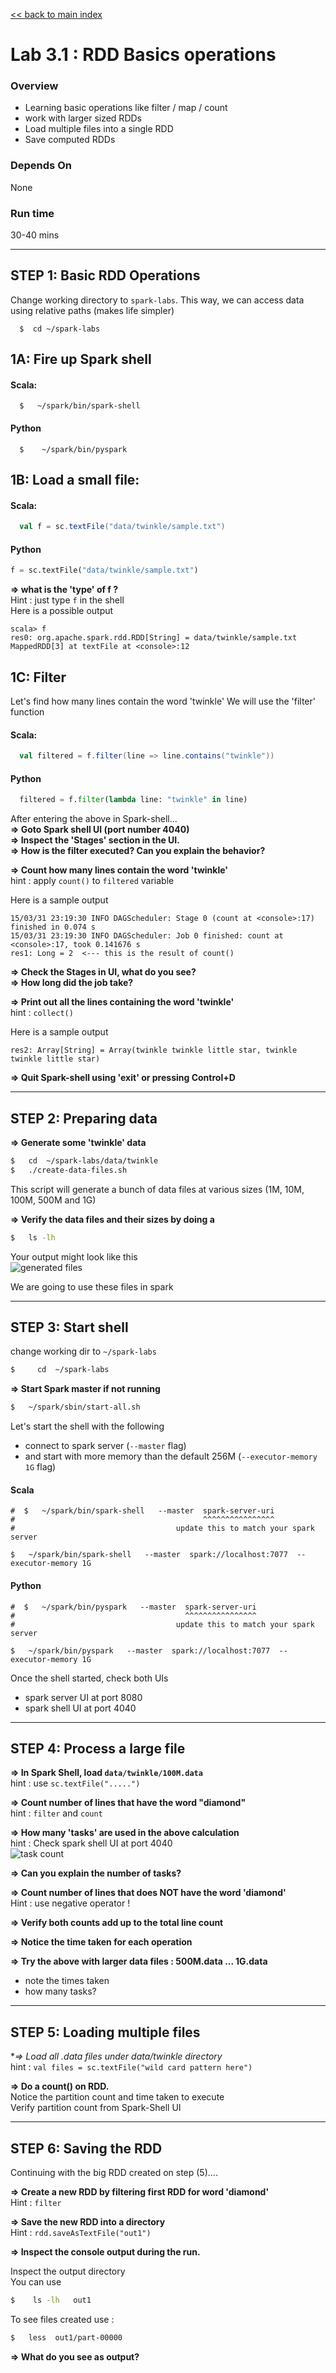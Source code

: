 [<< back to main index](../README.md) 

Lab 3.1 : RDD Basics operations
================================
### Overview
* Learning basic operations like filter / map / count
* work with larger sized RDDs
* Load multiple files into a single RDD
* Save computed RDDs

### Depends On 
None

### Run time
30-40 mins


----------------------------
STEP 1: Basic RDD Operations
----------------------------
Change working directory to `spark-labs`.  This way, we can access data using relative paths (makes life simpler)
```
  $  cd ~/spark-labs
```

## 1A: Fire up Spark shell

#### Scala:
```
  $   ~/spark/bin/spark-shell
```

#### Python
```
  $    ~/spark/bin/pyspark
```

## 1B: Load a small file:

#### Scala:
```scala
  val f = sc.textFile("data/twinkle/sample.txt")
```

#### Python
```python
f = sc.textFile("data/twinkle/sample.txt")
```

**=> what is the 'type' of f ?**  
Hint : just type `f` in the shell  
Here is a possible output
```
scala> f
res0: org.apache.spark.rdd.RDD[String] = data/twinkle/sample.txt MappedRDD[3] at textFile at <console>:12
```

## 1C: Filter
Let's find how many lines contain the word 'twinkle'
We will use the 'filter' function

#### Scala:
```scala
  val filtered = f.filter(line => line.contains("twinkle"))
```

#### Python
```python
  filtered = f.filter(lambda line: "twinkle" in line)
```

After entering the above in Spark-shell...   
**=> Goto Spark shell UI (port number 4040)**  
**=> Inspect the 'Stages' section in the UI.**  
**=> How is the filter executed? Can you explain the behavior?**  

**=> Count how many lines contain the word 'twinkle'**  
hint : apply `count()` to `filtered` variable

Here is a sample output
```
15/03/31 23:19:30 INFO DAGScheduler: Stage 0 (count at <console>:17) finished in 0.074 s
15/03/31 23:19:30 INFO DAGScheduler: Job 0 finished: count at <console>:17, took 0.141676 s
res1: Long = 2  <--- this is the result of count()
```

**=> Check the Stages in UI,  what do you see?**  
**=> How long did the job take?**

**=> Print out all the lines containing the word 'twinkle'**  
hint : `collect()`

Here is a sample output
```
res2: Array[String] = Array(twinkle twinkle little star, twinkle twinkle little star)
```

**=> Quit Spark-shell using 'exit'  or pressing  Control+D** 


-----------------------
STEP 2:  Preparing data
-----------------------
**=> Generate some 'twinkle' data** 
```bash
$   cd  ~/spark-labs/data/twinkle
$   ./create-data-files.sh
```

This script will generate a bunch of data files at various sizes (1M, 10M, 100M, 500M and 1G)

**=> Verify the data files and their sizes by doing a**  
```bash
$   ls -lh
```
Your output might look like this  
![generated files](../images/3.1a.png)

We are going to use these files in spark


--------------------
STEP 3:  Start shell
--------------------
change working dir to   `~/spark-labs`
```bash
$     cd  ~/spark-labs
```

**=> Start Spark master if not running**  
```bash
$   ~/spark/sbin/start-all.sh
```


Let's start the shell with the following
  * connect to spark server (`--master`  flag)
  * and start with more memory than the default 256M (`--executor-memory 1G` flag)


#### Scala
```
#  $   ~/spark/bin/spark-shell   --master  spark-server-uri
#                                          ^^^^^^^^^^^^^^^^
#                                    update this to match your spark server

$   ~/spark/bin/spark-shell   --master  spark://localhost:7077  --executor-memory 1G
```


#### Python
```
#  $   ~/spark/bin/pyspark   --master  spark-server-uri
#                                      ^^^^^^^^^^^^^^^^
#                                    update this to match your spark server

$   ~/spark/bin/pyspark   --master  spark://localhost:7077  --executor-memory 1G
```

Once the shell started, check both UIs
* spark server UI at port 8080
* spark shell UI at  port 4040


-------------------------
STEP 4: Process a large file
-------------------------
**=> In Spark Shell, load `data/twinkle/100M.data`**  
hint : use   `sc.textFile(".....")`

**=> Count number of lines that have the word "diamond"**  
hint : `filter`  and `count`  

**=> How many 'tasks' are used in the above calculation**   
hint : Check spark shell UI at port 4040  
![task count](../images/3.1b.png)  

**=> Can you explain the number of tasks?**  


**=> Count number of lines that does NOT have the word 'diamond'**  
Hint : use negative operator  !

**=> Verify both counts add up to the total line count** 

**=> Notice the time taken for each operation** 

**=> Try the above with larger data files : 500M.data  ... 1G.data**  
  - note the times taken
  - how many tasks?


------------------------------
STEP 5: Loading multiple files
------------------------------
**=> Load all *.data files under  data/twinkle  directory**  
hint : `val files = sc.textFile("wild card pattern here")`

**=> Do a count() on RDD.**  
Notice the partition count and time taken to execute  
Verify partition count from Spark-Shell UI


-----------------------
STEP 6:  Saving the RDD
-----------------------
Continuing with the big RDD created on step (5)....  

**=> Create a new RDD by filtering first RDD for word 'diamond'**  
Hint : `filter`

**=> Save the new RDD into a directory**  
Hint :   `rdd.saveAsTextFile("out1")`

**=> Inspect the console output during the run.**  

Inspect the output directory  
You can use
```bash
$    ls -lh   out1
```

To see files created use :
```bash
$   less  out1/part-00000
```

**=> What do you see as output?**   